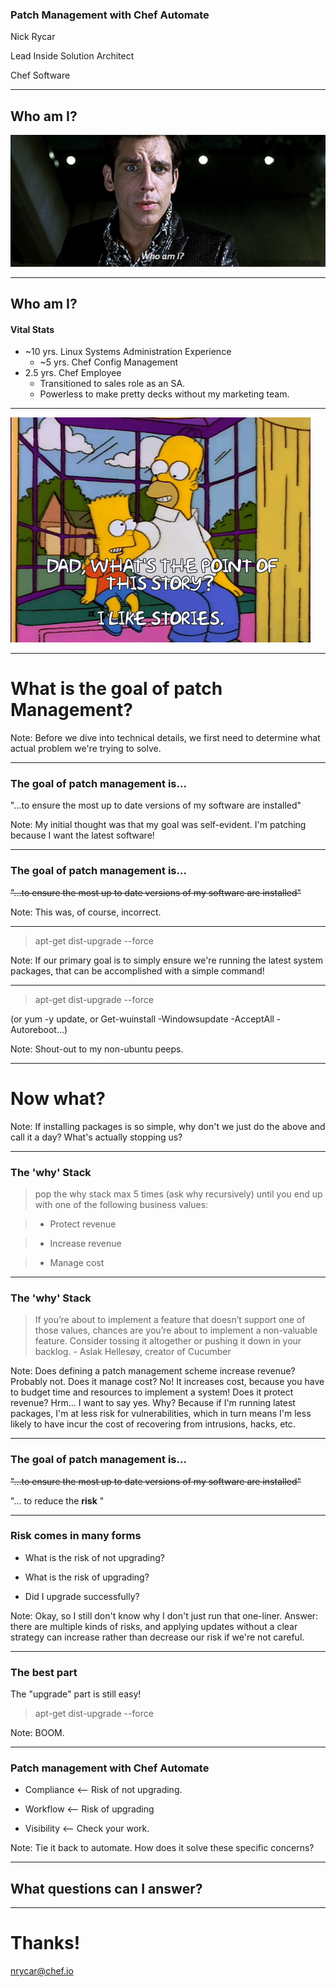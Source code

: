 ### Patch Management with Chef Automate

Nick Rycar

Lead Inside Solution Architect

Chef Software

---

## Who am I?

![Who Am I](whoami.gif)

---

## Who am I?

#### Vital Stats

* ~10 yrs. Linux Systems Administration Experience
  * ~5 yrs. Chef Config Management
* 2.5 yrs. Chef Employee
  * Transitioned to sales role as an SA.
  * Powerless to make pretty decks without my marketing team.

---

![I Like Stories](i_like_stories.gif)

---

# What is the goal of patch Management?

Note:
Before we dive into technical details, we first need to determine what actual problem we're trying to solve.

---

### The goal of patch management is...

"...to ensure the most up to date versions of my software are installed"

Note:
My initial thought was that my goal was self-evident. I'm patching because I want the latest software!

---


### The goal of patch management is...

~~"...to ensure the most up to date versions of my software are installed"~~

Note:
This was, of course, incorrect.

---

> apt-get dist-upgrade --force

Note:
If our primary goal is to simply ensure we're running the latest system packages, that can be accomplished with a simple command!

---

> apt-get dist-upgrade --force

(or yum -y update, or Get-wuinstall -Windowsupdate -AcceptAll -Autoreboot...)

Note:
Shout-out to my non-ubuntu peeps.

---

# Now what?

Note:
If installing packages is so simple, why don't we just do the above and call it a day? What's actually stopping us?

---

### The 'why' Stack

> pop the why stack max 5 times (ask why recursively)
> until you end up with one of the following business values:

> * Protect revenue

> * Increase revenue

> * Manage cost

---

### The 'why' Stack

>If you’re about to implement a feature that doesn’t support one of those values, chances are you’re about to implement a non-valuable feature. Consider tossing it altogether or pushing it down in your backlog.
- Aslak Hellesøy, creator of Cucumber

Note:
Does defining a patch management scheme increase revenue? Probably not.
Does it manage cost? No! It increases cost, because you have to budget time and resources to implement a system!
Does it protect revenue? Hrm... I want to say yes.
Why? Because if I'm running latest packages, I'm at less risk for vulnerabilities, which in turn means I'm less likely to have incur the cost of recovering from intrusions, hacks, etc.

---

### The goal of patch management is...

~~"...to ensure the most up to date versions of my software are installed"~~

"... to reduce the **risk** "

---

### Risk comes in many forms

* What is the risk of not upgrading?

* What is the risk of upgrading?

* Did I upgrade successfully?

Note:
Okay, so I still don't know why I don't just run that one-liner. Answer: there are multiple kinds of risks, and applying updates without a clear strategy can increase rather than decrease our risk if we're not careful.

---

### The best part

The "upgrade" part is still easy!

> apt-get dist-upgrade --force

Note:
BOOM.

---

### Patch management with Chef Automate

* Compliance <-- Risk of not upgrading.

* Workflow <-- Risk of upgrading

* Visibility <-- Check your work.

Note:
Tie it back to automate. How does it solve these specific concerns?

---

## What questions can I answer?

---

# Thanks!

nrycar@chef.io
